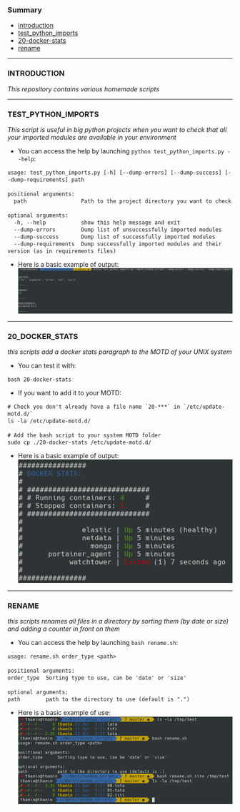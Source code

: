 ### Summary
- [introduction](#INTRODUCTION)
- [test_python_imports](#TEST_PYTHON_IMPORTS)
- [20-docker-stats](#20_DOCKER_STATS)
- [rename](#RENAME)
____

### INTRODUCTION
_This repository contains various homemade scripts_
____

### TEST_PYTHON_IMPORTS
_This script is useful in big python projects when you want to check that all your imported modules are available in your environment_
- You can access the help by launching `python test_python_imports.py --help`:
```shell script
usage: test_python_imports.py [-h] [--dump-errors] [--dump-success] [--dump-requirements] path

positional arguments:
  path                 Path to the project directory you want to check

optional arguments:
  -h, --help           show this help message and exit
  --dump-errors        Dump list of unsuccessfully imported modules
  --dump-success       Dump list of successfully imported modules
  --dump-requirements  Dump successfully imported modules and their version (as in requirements files)
```
- Here is a basic example of output:
![alt text](static/test_python_imports.png)
____

### 20_DOCKER_STATS
_this scripts add a docker stats paragraph to the MOTD of your UNIX system_
- You can test it with:
```shell script
bash 20-docker-stats
```
- If you want to add it to your MOTD:

```shell script
# Check you don't already have a file name `20-***` in `/etc/update-motd.d/`
ls -la /etc/update-motd.d/

# Add the bash script to your system MOTD folder
sudo cp ./20-docker-stats /etc/update-motd.d/
```
- Here is a basic example of output:
![alt text](static/20_docker_stats.png)
____

### RENAME
_this scripts renames all files in a directory by sorting them (by date or size) and adding a counter in front on them_
- You can access the help by launching `bash rename.sh`:
```shell script
usage: rename.sh order_type <path>

positional arguments:
order_type	Sorting type to use, can be 'date' or 'size'

optional arguments:
path		path to the directory to use (default is ".")
```
- Here is a basic example of use:
![alt text](static/rename_sh.png)

